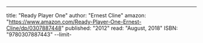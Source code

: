 ---
title: "Ready Player One"
author: "Ernest Cline"
amazon: "https://www.amazon.com/Ready-Player-One-Ernest-Cline/dp/0307887448"
published: "2012"
read: "August, 2018"
ISBN: "9780307887443"
--limit-